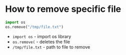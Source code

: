 # How to remove specific file

```python
import os
os.remove("/tmp/file.txt")
```

- `import os` - import os library
- `os.remove(` - deletes the file
- `/tmp/file.txt` - path to file to remove

